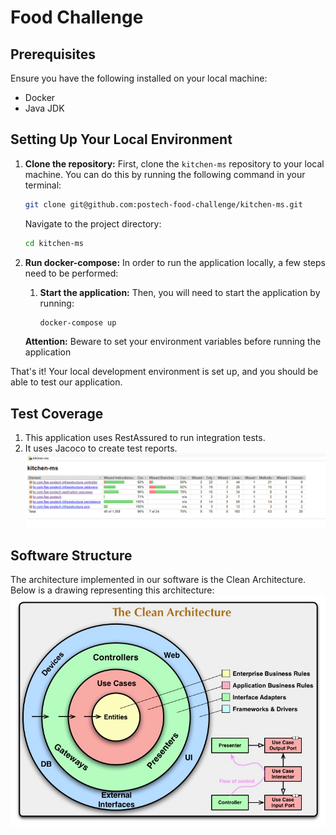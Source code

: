 # Food Challenge

## Prerequisites

Ensure you have the following installed on your local machine:

- Docker
- Java JDK

## Setting Up Your Local Environment

1. **Clone the repository:**
    First, clone the `kitchen-ms` repository to your local machine. You can do this by running the following command in your terminal:

    ```bash
    git clone git@github.com:postech-food-challenge/kitchen-ms.git
    ```

    Navigate to the project directory:

    ```bash
    cd kitchen-ms
    ```

2. **Run docker-compose:**
    In order to run the application locally, a few steps need to be performed:

   1. **Start the application:** Then, you will need to start the application by running:
       ```bash
       docker-compose up 
       ```
   **Attention:** Beware to set your environment variables before running the application
   
That's it! Your local development environment is set up, and you should be able to test our application.

## Test Coverage

   1. This application uses RestAssured to run integration tests.
   2. It uses Jacoco to create test reports. 
   ![image](./imgs/testCoverage.png)

## Software Structure
The architecture implemented in our software is the Clean Architecture. Below is a drawing representing this architecture:
![img.png](imgs/img.png)